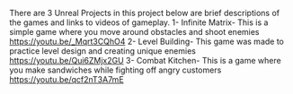 There are 3 Unreal Projects in this project below are brief descriptions of the games and links to videos of gameplay.
1- Infinite Matrix- This is a simple game where you move around obstacles and shoot enemies
https://youtu.be/_Mqrt3CQhO4
2- Level Building- This game was made to practice level design and creating unique enemies
https://youtu.be/Qui6ZMjx2GU
3- Combat Kitchen- This is a game where you make sandwiches while fighting off angry customers
https://youtu.be/qcf2nT3A7mE
